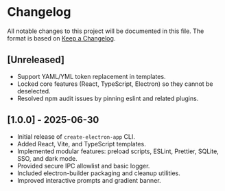 # Changelog

All notable changes to this project will be documented in this file. The format is based on [Keep a Changelog](https://keepachangelog.com/en/1.0.0/).

## [Unreleased]
- Support YAML/YML token replacement in templates.
- Locked core features (React, TypeScript, Electron) so they cannot be deselected.
- Resolved npm audit issues by pinning eslint and related plugins.

## [1.0.0] - 2025-06-30
- Initial release of `create-electron-app` CLI.
- Added React, Vite, and TypeScript templates.
- Implemented modular features: preload scripts, ESLint, Prettier, SQLite, SSO, and dark mode.
- Provided secure IPC allowlist and basic logger.
- Included electron-builder packaging and cleanup utilities.
- Improved interactive prompts and gradient banner.
